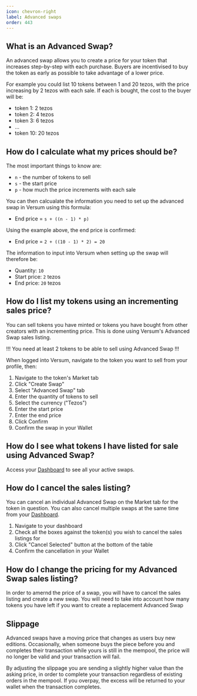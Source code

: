 ```yaml
---
icon: chevron-right
label: Advanced swaps
order: 443
---
```


## What is an Advanced Swap?

An advanced swap allows you to create a price for your token that increases step-by-step with each purchase. Buyers are incentivised to buy the token as early as possible to take advantage of a lower price. 

For example you could list 10 tokens between 1 and 20 tezos, with the price increasing by 2 tezos with each sale. If each is bought, the cost to the buyer will be:

* token 1: 2 tezos
* token 2: 4 tezos
* token 3: 6 tezos
* ...
* token 10: 20 tezos

## How do I calculate what my prices should be?

The most important things to know are:
* `n` - the number of tokens to sell
* `s` - the start price
* `p` - how much the price increments with each sale

You can then calcualate the information you need to set up the advanced swap in Versum using this formula:

* End price = `s + ((n - 1) * p)`

Using the example above, the end price is confirmed:

* End price = `2 + ((10 - 1) * 2) = 20`

The information to input into Versum when setting up the swap will therefore be:

* Quantity: `10`
* Start price: `2` tezos
* End price: `20` tezos

## How do I list my tokens using an incrementing sales price?

You can sell tokens you have minted or tokens you have bought from other creators with an incrementing price. This is done using Versum's Advanced Swap sales listing. 

!!!
You need at least 2 tokens to be able to sell using Advanced Swap
!!!

When logged into Versum, navigate to the token you want to sell from your profile, then: 

1. Navigate to the token's Market tab
2. Click "Create Swap"
3. Select "Advanced Swap" tab
4. Enter the quantity of tokens to sell
5. Select the currency ("Tezos")
6. Enter the start price
7. Enter the end price
8. Click Confirm
9. Confirm the swap in your Wallet

## How do I see what tokens I have listed for sale using Advanced Swap?

Access your [Dashboard](https://versum.xyz/dashboard/swaps) to see all your active swaps.


## How do I cancel the sales listing?

You can cancel an individual Advanced Swap on the Market tab for the token in question. You can also cancel multiple swaps at the same time from your [Dashboard](https://versum.xyz/dashboard/swaps). 

1. Navigate to your dashboard
2. Check all the boxes against the token(s) you wish to cancel the sales listings for
3. Click "Cancel Selected" button at the bottom of the table
4. Confirm the cancellation in your Wallet


## How do I change the pricing for my Advanced Swap sales listing?

In order to amernd the price of a swap, you will have to cancel the sales listing and create a new swap. You will need to take into account how many tokens you have left if you want to create a replacement Advanced Swap

## Slippage

Advanced swaps have a moving price that changes as users buy new editions. Occasionally, when someone buys the piece before you and completes their transaction while yours is still in the mempool, the price will no longer be valid and your transaction will fail.

By adjusting the slippage you are sending a slightly higher value than the asking price, in order to complete your transaction regardless of existing orders in the mempool. If you overpay, the excess will be returned to your wallet when the transaction completes.
